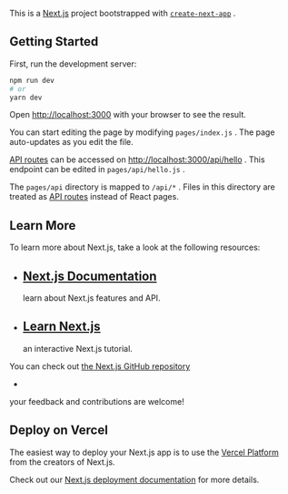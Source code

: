 This
is
a [Next.js](https://nextjs.org/)
project
bootstrapped
with [`create-next-app`](https://github.com/vercel/next.js/tree/canary/packages/create-next-app)
.

## Getting Started

First,
run
the
development
server:

```bash
npm run dev
# or
yarn dev
```

Open [http://localhost:3000](http://localhost:3000)
with
your
browser
to
see
the
result.

You
can
start
editing
the
page
by
modifying `pages/index.js`
.
The
page
auto-updates
as
you
edit
the
file.

[API routes](https://nextjs.org/docs/api-routes/introduction)
can
be
accessed
on [http://localhost:3000/api/hello](http://localhost:3000/api/hello)
.
This
endpoint
can
be
edited
in `pages/api/hello.js`
.

The `pages/api`
directory
is
mapped
to `/api/*`
.
Files
in
this
directory
are
treated
as [API routes](https://nextjs.org/docs/api-routes/introduction)
instead
of
React
pages.

## Learn More

To
learn
more
about
Next.js,
take
a
look
at
the
following
resources:

- [Next.js Documentation](https://nextjs.org/docs)
  -
  learn
  about
  Next.js
  features
  and
  API.
- [Learn Next.js](https://nextjs.org/learn)
  -
  an
  interactive
  Next.js
  tutorial.

You
can
check
out [the Next.js GitHub repository](https://github.com/vercel/next.js/)

-

your
feedback
and
contributions
are
welcome!

## Deploy on Vercel

The
easiest
way
to
deploy
your
Next.js
app
is
to
use
the [Vercel Platform](https://vercel.com/new?utm_medium=default-template&filter=next.js&utm_source=create-next-app&utm_campaign=create-next-app-readme)
from
the
creators
of
Next.js.

Check
out
our [Next.js deployment documentation](https://nextjs.org/docs/deployment)
for
more
details.
